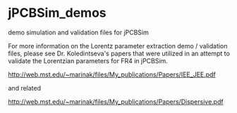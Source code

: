# jPCBSim_demos
demo simulation and validation files for jPCBSim

For more information on the Lorentz parameter extraction demo / validation files, please see
Dr. Koledintseva's papers that were utilized in an attempt to validate the Lorentzian parameters for FR4 in jPCBSim.

http://web.mst.edu/~marinak/files/My_publications/Papers/IEE_JEE.pdf

and related

http://web.mst.edu/~marinak/files/My_publications/Papers/Dispersive.pdf
